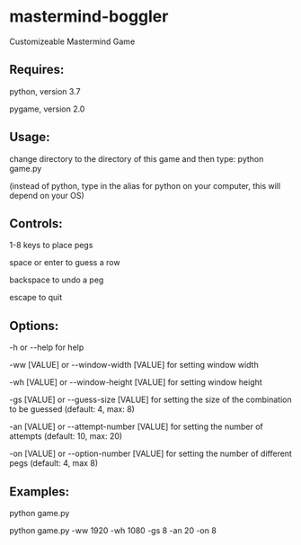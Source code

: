 # mastermind-boggler
Customizeable Mastermind Game


## Requires:

python, version 3.7

pygame, version 2.0


## Usage:

change directory to the directory of this game and then type: python game.py

(instead of python, type in the alias for python on your computer, this will depend on your OS)


## Controls:

1-8 keys to place pegs

space or enter to guess a row

backspace to undo a peg

escape to quit


## Options:

-h or --help for help

-ww \[VALUE\] or --window-width \[VALUE\] for setting window width

-wh \[VALUE\] or --window-height \[VALUE\] for setting window height

-gs \[VALUE\] or --guess-size \[VALUE\] for setting the size of the combination to be guessed (default: 4, max: 8)

-an \[VALUE\] or --attempt-number \[VALUE\] for setting the number of attempts (default: 10, max: 20)

-on \[VALUE\] or --option-number \[VALUE\] for setting the number of different pegs (default: 4, max 8)


## Examples:

python game.py

python game.py -ww 1920 -wh 1080 -gs 8 -an 20 -on 8
